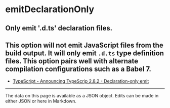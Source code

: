 <!-- Important! Do not modify comment blocks. They are necessary for the transformer to work properly -->

<!-- title -->
# emitDeclarationOnly

<!-- shortDescription -->
Only emit '.d.ts' declaration files.
---

<!-- extendedDescription -->
This option will not emit JavaScript files from the build output. It will only emit `.d.ts` type definition files. This option pairs well with alternate compilation configurations such as a Babel 7.
---

<!-- references -->
- [TypeScript - Announcing TypeScrip 2.8.2 - Declaration-only emit](https://devblogs.microsoft.com/typescript/announcing-typescript-2-8-2/#declaration-only-emit)
---

<!-- footer -->
The data on this page is available as a JSON object. Edits can be made in either JSON or here in Markdown.
